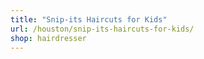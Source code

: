 ```yaml
---
title: "Snip-its Haircuts for Kids"
url: /houston/snip-its-haircuts-for-kids/
shop: hairdresser
---
```

